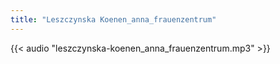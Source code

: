 ```yaml
---
title: "Leszczynska Koenen_anna_frauenzentrum"
---
```


{{< audio "leszczynska-koenen_anna_frauenzentrum.mp3" >}}
